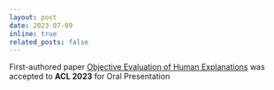```yaml
---
layout: post
date: 2023-07-09 
inline: true
related_posts: false
---
```


First-authored paper [Objective Evaluation of Human Explanations](https://arxiv.org/abs/2305.03117) was accepted to **<span class="conference">ACL 2023</span>** for Oral Presentation

